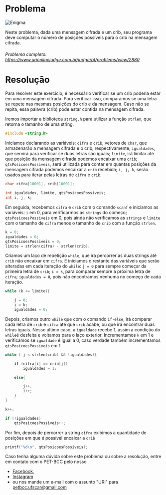 # Problema

![Enigma](https://resources.urionlinejudge.com.br/gallery/images/problems/UOJ_2880.png)

Neste problema, dada uma mensagem cifrada e um crib, seu programa deve computar o número de posições possíveis para o crib na mensagem cifrada.

###### Problema completo: https://www.urionlinejudge.com.br/judge/pt/problems/view/2880

# Resolução

Para resolver este exercício, é necessário verificar se um crib poderia estar em uma mensagem cifrada. Para verificar isso, comparamos se uma letra se repete nas mesmas posições do crib e da mensagem. Caso não se repita, essa palavra (crib) pode estar contida na mensagem cifrada.    

Iremos importar a biblioteca `string.h` para utilizar a função `strlen`, que retorna o tamanho de uma string.
```c
#include <string.h>
```

Iniciamos declarando as variáveis:
`cifra` e `crib`, vetores de `char`, que armazenarão a mensagem cifrada e o crib, respectivamente;
`igualdades`, que servirá para verificar se duas letras são iguais;
`limite`, irá limitar até que posição da mensagem cifrada podemos encaixar uma `crib`; 
`qtsPosicoesPossiveis`, será utilizada para contar em quantas posições da mensagem cifrada podemos encaixar a `crib` recebida;
`i, j, k`, serão usados para iterar pelas letras de `cifra` e `crib`.
```c
char cifra[10001], crib[10001];

int igualdades, limite, qtsPosicoesPossiveis;
int i, j, k;
```

Em seguida, recebemos `cifra` e `crib` com o comando `scanf` e iniciamos as variáveis: `i` em 0, para verificarmos as `strings` do começo; `qtsPosicoesPossiveis` em 0, pois ainda não verificamos as `strings` e `limite` com o tamanho de `cifra` menos o tamanho de `crib` com a função `strlen`.
```c
k = 0;
igualdades = 0;
qtsPosicoesPossiveis = 0;
limite = strlen(cifra) - strlen(crib);
```

Criamos um laço de repetição `while`, que irá percorrer as duas strings até `crib` não encaixar em `cifra`. E iniciamos o restante das variáveis que serão alteradas em cada iteração do `while`: `j = 0` para sempre começar da primeira letra de `crib`; `i = k`, para comparar sempre a próxima letra de `cifra`; `igualdades = 0`, pois não encontramos nenhuma no começo de cada iteração.
```c
while (k <= limite){

	j = 0;
	i = k;
	igualdades = 0;
```

Depois, criamos outro `while` que com o comando `if-else`, irá comparar cada letra de `crib` e `cifra` até que `crib` acabe, ou que irá encontrar duas letras iguais. Nesse último caso, a `igualdade` recebe 1, assim a condição do `while`é desfeita e voltamos para o laço exterior.
Incrementamos `k` em 1 e verificamos se `igualdade` é igual a 0, caso verdade também incrementamos `qtsPosicoesPossiveis` em 1.
```c
while ( j < strlen(crib) && !igualdades){

	if (cifra[i] == crib[j])
		igualdades = 1;

	else{

		j++;
		i++;
	}
}

k++;

if (!igualdades)
	qtsPosicoesPossiveis++;
```

Por fim, depois de percorrer a string `cifra` exibimos a quantidade de posições em que é possível encaixar a `crib`
```c
printf("%d\n", qtsPosicoesPossiveis);
``` 

Caso tenha alguma dúvida sobre este problema ou sobre a resolução, entre em contato com o PET-BCC pelo nosso
 * [Facebook](https://www.facebook.com/petbcc/),
 * [Instagram](https://www.instagram.com/petbcc.ufscar/)
 * ou nos mande um e-mail com o assunto "URI" para  petbcc.ufscar@gmail.com
